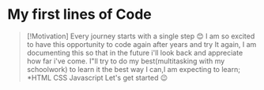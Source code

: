# My first lines of Code
> [!Motivation]
> Every journey starts with a single step 😊
> I am so excited to have this opportunity to code again after years and try It again,
> I am documenting this so that in the future i'll look back and appreciate how far i've come.
> I"ll try to do my best(multitasking with my schoolwork) to learn it the best way I can,I am expecting to learn;
> *HTML
> CSS
> Javascript
> Let's get started 😉
> 
